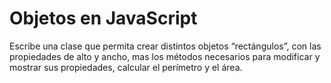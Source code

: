# Objetos en JavaScript

Escribe una clase que permita crear distintos objetos “rectángulos”, con las propiedades de alto y ancho,
mas los métodos necesarios para modificar y mostrar sus propiedades, calcular el perímetro y el área.
